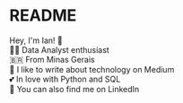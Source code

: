# README
Hey, I'm Ian! 👋<br>
👨‍💻 Data Analyst enthusiast<br>
🇧🇷 From Minas Gerais<br>
📓 I like to write about technology on Medium<br>
💕 In love with Python and SQL<br>
🤝 You can also find me on LinkedIn<br>
